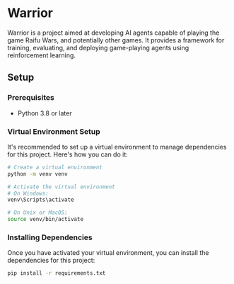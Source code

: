 # Warrior

Warrior is a project aimed at developing AI agents capable of playing the game Raifu Wars, and potentially other games. It provides a framework for training, evaluating, and deploying game-playing agents using reinforcement learning.

## Setup

### Prerequisites

- Python 3.8 or later

### Virtual Environment Setup

It's recommended to set up a virtual environment to manage dependencies for this project. Here's how you can do it:

```bash
# Create a virtual environment
python -m venv venv

# Activate the virtual environment
# On Windows:
venv\Scripts\activate

# On Unix or MacOS:
source venv/bin/activate
```

### Installing Dependencies

Once you have activated your virtual environment, you can install the dependencies for this project:

```bash
pip install -r requirements.txt
```

